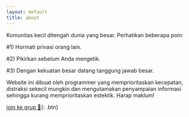 ```yaml
---
layout: default
title: about
---
```


Komunitas kecil ditengah dunia yang besar. Perhatikan beberapa poin:

#1) Hormati privasi orang lain.

#2) Pikirkan sebelum Anda mengetik.

#3) Dengan kekuatan besar datang tanggung jawab besar.

Website ini dibuat oleh programmer yang memprioritaskan kecepatan, distraksi
sekecil mungkin dan mengutamakan penyampaian informasi sehingga kurang
memprioritaskan estektik. Harap maklum!

[join ke grup 🗿](mailto:me@deo.or.id){: .btn}